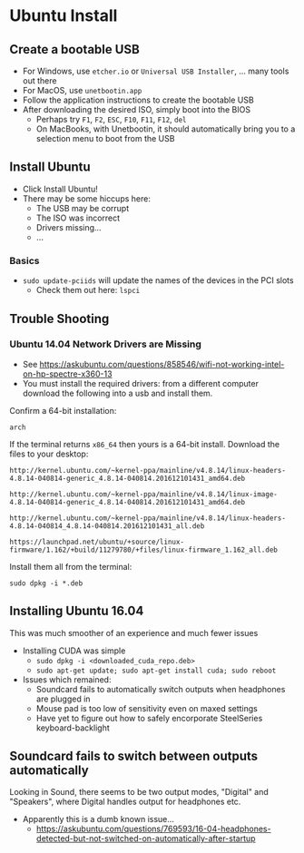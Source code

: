 # Ubuntu Install

## Create a bootable USB 

- For Windows, use `etcher.io` or `Universal USB Installer`, ... many tools out there
- For MacOS, use `unetbootin.app`
- Follow the application instructions to create the bootable USB
- After downloading the desired ISO, simply boot into the BIOS 
  - Perhaps try `F1`, `F2`, `ESC`, `F10`, `F11`, `F12`, `del`
  - On MacBooks, with Unetbootin, it should automatically bring you to a selection menu to boot from the USB

## Install Ubuntu

- Click Install Ubuntu!
- There may be some hiccups here: 
  - The USB may be corrupt
  - The ISO was incorrect
  - Drivers missing...
  - ...

### Basics

- `sudo update-pciids` will update the names of the devices in the PCI slots
  - Check them out here: `lspci`

## Trouble Shooting

### Ubuntu 14.04 Network Drivers are Missing

- See https://askubuntu.com/questions/858546/wifi-not-working-intel-on-hp-spectre-x360-13
- You must install the required drivers: from a different computer download the following into a usb and install them.

Confirm a 64-bit installation:

```
arch
```

If the terminal returns `x86_64` then yours is a 64-bit install. Download the files to your desktop:

```
http://kernel.ubuntu.com/~kernel-ppa/mainline/v4.8.14/linux-headers-4.8.14-040814-generic_4.8.14-040814.201612101431_amd64.deb

http://kernel.ubuntu.com/~kernel-ppa/mainline/v4.8.14/linux-image-4.8.14-040814-generic_4.8.14-040814.201612101431_amd64.deb

http://kernel.ubuntu.com/~kernel-ppa/mainline/v4.8.14/linux-headers-4.8.14-040814_4.8.14-040814.201612101431_all.deb 

https://launchpad.net/ubuntu/+source/linux-firmware/1.162/+build/11279780/+files/linux-firmware_1.162_all.deb
```

Install them all from the terminal:

```
sudo dpkg -i *.deb
```

## Installing Ubuntu 16.04

This was much smoother of an experience and much fewer issues

- Installing CUDA was simple
  - `sudo dpkg -i <downloaded_cuda_repo.deb>`
  - `sudo apt-get update; sudo apt-get install cuda; sudo reboot`
- Issues which remained:
  - Soundcard fails to automatically switch outputs when headphones are plugged in
  - Mouse pad is too low of sensitivity even on maxed settings
  - Have yet to figure out how to safely encorporate SteelSeries keyboard-backlight

## Soundcard fails to switch between outputs automatically

Looking in Sound, there seems to be two output modes, "Digital" and "Speakers", where Digital handles output for headphones etc.

- Apparently this is a dumb known issue...
  - https://askubuntu.com/questions/769593/16-04-headphones-detected-but-not-switched-on-automatically-after-startup
